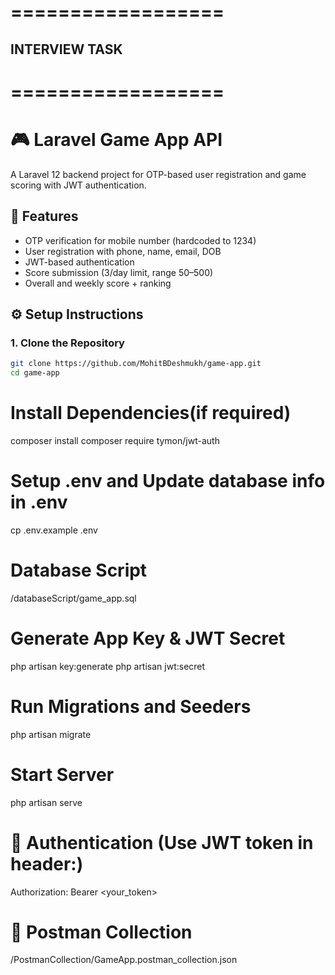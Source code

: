 # ==================

## INTERVIEW TASK

# ==================

# 🎮 Laravel Game App API

A Laravel 12 backend project for OTP-based user registration and game scoring with JWT authentication.

## 🚀 Features

-   OTP verification for mobile number (hardcoded to 1234)
-   User registration with phone, name, email, DOB
-   JWT-based authentication
-   Score submission (3/day limit, range 50–500)
-   Overall and weekly score + ranking

## ⚙️ Setup Instructions

### 1. Clone the Repository

```bash
git clone https://github.com/MohitBDeshmukh/game-app.git
cd game-app
```

# Install Dependencies(if required)

composer install
composer require tymon/jwt-auth

# Setup .env and Update database info in .env

cp .env.example .env

# Database Script

/databaseScript/game_app.sql

# Generate App Key & JWT Secret

php artisan key:generate
php artisan jwt:secret

# Run Migrations and Seeders

php artisan migrate

# Start Server

php artisan serve

# 🔐 Authentication (Use JWT token in header:)

Authorization: Bearer <your_token>

# 📮 Postman Collection

/PostmanCollection/GameApp.postman_collection.json
